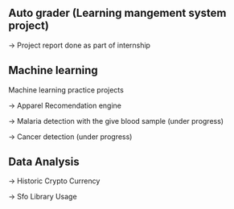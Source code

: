 Auto grader (Learning mangement system project) 
----------------

-> Project report done as part of internship

Machine learning 
----------------
Machine learning practice projects

-> Apparel Recomendation engine

-> Malaria detection with the give blood sample (under progress)

-> Cancer detection (under progress)

Data Analysis
-------------
-> Historic Crypto Currency

-> Sfo Library Usage
